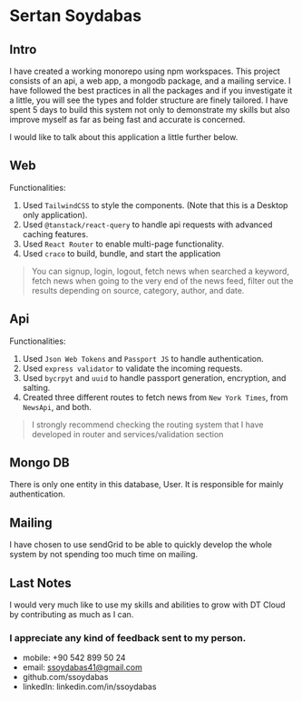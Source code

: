 # Sertan Soydabas

## Intro

I have created a working monorepo using npm workspaces. This project consists of an api, a web app, a mongodb package, and a mailing service. I have followed the best practices in all the packages and if you investigate it a little, you will see the types and folder structure are finely tailored. I have spent 5 days to build this system not only to demonstrate my skills but also improve myself as far as being fast and accurate is concerned.

I would like to talk about this application a little further below.

## Web

Functionalities:

1. Used `TailwindCSS` to style the components. (Note that this is a Desktop only application).
2. Used `@tanstack/react-query` to handle api requests with advanced caching features.
3. Used `React Router` to enable multi-page functionality.
4. Used `craco` to build, bundle, and start the application

> You can signup, login, logout, fetch news when searched a keyword, fetch news when going to the very end of the news feed, filter out the results depending on source, category, author, and date.

## Api

Functionalities:

1. Used `Json Web Tokens` and `Passport JS` to handle authentication.
2. Used `express validator` to validate the incoming requests.
3. Used `bycrpyt` and `uuid` to handle passport generation, encryption, and salting.
4. Created three different routes to fetch news from `New York Times`, from `NewsApi`, and both.

> I strongly recommend checking the routing system that I have developed in router and services/validation section

## Mongo DB

There is only one entity in this database, User. It is responsible for mainly authentication.

## Mailing

I have chosen to use sendGrid to be able to quickly develop the whole system by not spending too much time on mailing.

## Last Notes

I would very much like to use my skills and abilities to grow with DT Cloud by contributing as much as I can.

### I appreciate any kind of feedback sent to my person.

- mobile: +90 542 899 50 24
- email: ssoydabas41@gmail.com
- github.com/ssoydabas
- linkedIn: linkedin.com/in/ssoydabas
